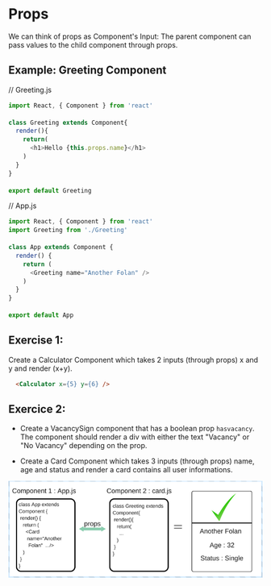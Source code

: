 # Props

We can think of props as Component's Input: The parent component can pass values to the child component through props.

## Example: Greeting Component

// Greeting.js

```javascript
import React, { Component } from 'react'

class Greeting extends Component{
  render(){
    return(
      <h1>Hello {this.props.name}</h1>
    )
  }
}

export default Greeting
```

// App.js

```javascript
import React, { Component } from 'react'
import Greeting from './Greeting'

class App extends Component {
  render() {
    return (
      <Greeting name="Another Folan" />
    )
  }
}

export default App
```

## Exercise 1:
Create a Calculator Component which takes 2 inputs (through props) x and y and render (x+y).

```html
  <Calculator x={5} y={6} />
```

## Exercice 2:
* Create a VacancySign component that has a boolean prop `hasvacancy`. The component should render
a div with either the text "Vacancy" or "No Vacancy" depending on the prop.

* Create a Card Component which takes 3 inputs (through props) name, age and status and render a card contains all user informations.

![](img/props.png)
